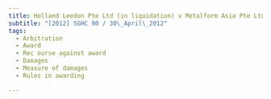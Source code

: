```yaml
---
title: Holland Leedon Pte Ltd (in liquidation) v Metalform Asia Pte Ltd
subtitle: "[2012] SGHC 90 / 30\_April\_2012"
tags:
  - Arbitration
  - Award
  - Rec ourse against award
  - Damages
  - Measure of damages
  - Rules in awarding

---
```


